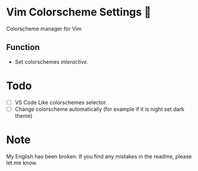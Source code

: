 # Vim Colorscheme Settings 🎨
Colorscheme manager for Vim

## Function
- Set colorschemes *interactive*.

# Todo
- [ ] VS Code Like colorschemes selector.
- [ ] Change colorscheme automatically (for example if it is night set dark theme)

# Note
My English has been broken.
If you find any mistakes in the readme, please let me know.